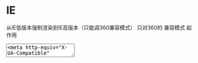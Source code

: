 # IE
从IE低版本强制渲染到IE高版本（只能调360兼容模式）
只对360的 兼容模式 起作用

<textarea>
<meta http-equiv="X-UA-Compatible" content="IE=9" />
</textarea>

